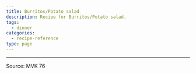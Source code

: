 ```yaml
---
title: Burritos/Potato salad
description: Recipe for Burritos/Potato salad.
tags:
  - dinner
categories:
  - recipe-reference
type: page
---
```


---

Source: MVK 76